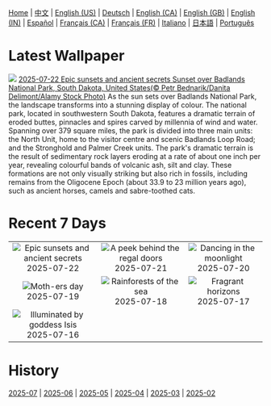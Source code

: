 [Home](../README.md) | [中文](zh-CN.md) | [English (US)](en-US.md) | [Deutsch](de-DE.md) | [English (CA)](en-CA.md) | [English (GB)](en-GB.md) | [English (IN)](en-IN.md) | [Español](es-ES.md) | [Français (CA)](fr-CA.md) | [Français (FR)](fr-FR.md) | [Italiano](it-IT.md) | [日本語](ja-JP.md) | [Português](pt-BR.md)

# Latest Wallpaper
![](https://www.bing.com/th?id=OHR.BadlandsSunset_EN-GB0865631210_UHD.jpg)
[2025-07-22 Epic sunsets and ancient secrets Sunset over Badlands National Park, South Dakota, United States(© Petr Bednarik/Danita Delimont/Alamy Stock Photo)](https://www.bing.com/th?id=OHR.BadlandsSunset_EN-GB0865631210_UHD.jpg)
As the sun sets over Badlands National Park, the landscape transforms into a stunning display of colour. The national park, located in southwestern South Dakota, features a dramatic terrain of eroded buttes, pinnacles and spires carved by millennia of wind and water. Spanning over 379 square miles, the park is divided into three main units: the North Unit, home to the visitor centre and scenic Badlands Loop Road; and the Stronghold and Palmer Creek units. The park's dramatic terrain is the result of sedimentary rock layers eroding at a rate of about one inch per year, revealing colourful bands of volcanic ash, silt and clay. These formations are not only visually striking but also rich in fossils, including remains from the Oligocene Epoch (about 33.9 to 23 million years ago), such as ancient horses, camels and sabre-toothed cats.

# Recent 7 Days
|  |  |  |
|:---:|:---:|:---:|
| ![](https://www.bing.com/th?id=OHR.BadlandsSunset_EN-GB0865631210_400x240.jpg "Epic sunsets and ancient secrets") 2025-07-22 | ![](https://www.bing.com/th?id=OHR.BuckinghamPalaceOpening2025_EN-GB0680195600_400x240.jpg "A peek behind the regal doors") 2025-07-21 | ![](https://www.bing.com/th?id=OHR.BigMoon_EN-GB0070261176_400x240.jpg "Dancing in the moonlight") 2025-07-20 |
| ![](https://www.bing.com/th?id=OHR.MothWeek_EN-GB9944593474_400x240.jpg "Moth-ers day") 2025-07-19 | ![](https://www.bing.com/th?id=OHR.AcroporaReef_EN-GB6231237422_400x240.jpg "Rainforests of the sea") 2025-07-18 | ![](https://www.bing.com/th?id=OHR.FranceLavender_EN-GB9687234826_400x240.jpg "Fragrant horizons") 2025-07-17 |
| ![](https://www.bing.com/th?id=OHR.TemplePhilae_EN-GB9547201805_400x240.jpg "Illuminated by goddess Isis") 2025-07-16 |  |  |

# History
[2025-07](../archives/wallpaper/en-GB/w_2025_07.md) | [2025-06](../archives/wallpaper/en-GB/w_2025_06.md) | [2025-05](../archives/wallpaper/en-GB/w_2025_05.md) | [2025-04](../archives/wallpaper/en-GB/w_2025_04.md) | [2025-03](../archives/wallpaper/en-GB/w_2025_03.md) | [2025-02](../archives/wallpaper/en-GB/w_2025_02.md)
